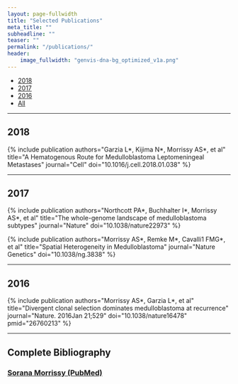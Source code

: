 ```yaml
---
layout: page-fullwidth
title: "Selected Publications"
meta_title: ""
subheadline: ""
teaser: ""
permalink: "/publications/"
header:
    image_fullwidth: "genvis-dna-bg_optimized_v1a.png"
---
```


<div data-magellan-expedition="fixed">
  <ul class="sub-nav">
    <li data-magellan-arrival="2018"><a href="#2018">2018</a></li>
    <li data-magellan-arrival="2017"><a href="#2017">2017</a></li>
    <li data-magellan-arrival="2016"><a href="#2016">2016</a></li>
    <li data-magellan-arrival="All"><a href="#All">All</a></li>
  </ul>
</div>

<hr>

<h2 data-magellan-destination="2018">2018</h2>
<a name="2018"></a>

{% include publication authors="Garzia L*, Kijima N*, Morrissy AS*, et al" title="A Hematogenous Route for Medulloblastoma Leptomeningeal Metastases" journal="Cell" doi="10.1016/j.cell.2018.01.038" %}

<hr>

<h2 data-magellan-destination="2017">2017</h2>
<a name="2017"></a>

{% include publication authors="Northcott PA*, Buchhalter I*, Morrissy AS*, et al" title="The whole-genome landscape of medulloblastoma subtypes" journal="Nature" doi="10.1038/nature22973" %}

{% include publication authors="Morrissy AS*, Remke M*, Cavalli1 FMG*, et al" title="Spatial Heterogeneity in Medulloblastoma" journal="Nature Genetics" doi="10.1038/ng.3838" %}

<hr>

<h2 data-magellan-destination="2016">2016</h2>
<a name="2016"></a>

{% include publication authors="Morrissy AS*, Garzia L*, et al" title="Divergent clonal selection dominates medulloblastoma at recurrence" journal="Nature. 2016Jan 21;529" doi="10.1038/nature16478" pmid="26760213" %}

<hr>

<h2 data-magellan-destination="All">Complete Bibliography</h2>
<a name="All"></a>

<h3><a href="https://www.ncbi.nlm.nih.gov/labs/bibliography/sorana.morrissy.1/bibliography/public/">Sorana Morrissy (PubMed)</a></h3>
